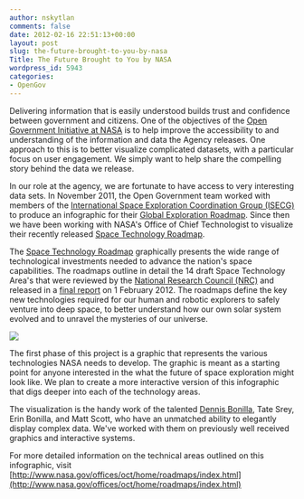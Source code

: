 ```yaml
---
author: nskytlan
comments: false
date: 2012-02-16 22:51:13+00:00
layout: post
slug: the-future-brought-to-you-by-nasa
Title: The Future Brought to You by NASA
wordpress_id: 5943
categories:
- OpenGov
---
```


Delivering information that is easily understood builds trust and confidence between government and citizens. One of the objectives of the [Open Government Initiative at NASA](http://www.nasa.gov/open/plan/index.html#framework) is to help improve the accessibility to and understanding of the information and data the Agency releases. One approach to this is to better visualize complicated datasets, with a particular focus on user engagement. We simply want to help share the compelling story behind the data we release.

In our role at the agency, we are fortunate to have access to very interesting data sets. In November 2011, the Open Government team worked with members of the [International Space Exploration Coordination Group (ISECG)](http://www.globalspaceexploration.org/) to produce an infographic for their [Global Exploration Roadmap](http://open.nasa.gov/blog/2011/11/03/the-global-exploration-roadmap-interactive-edition/). Since then we have been working with NASA's Office of Chief Technologist to visualize their recently released [Space Technology Roadmap](http://www.nasa.gov/offices/oct/home/roadmaps/index.html).

The [Space Technology Roadmap](http://www.nasa.gov/offices/oct/home/roadmaps/index.html) graphically presents the wide range of technological investments needed to advance the nation's space capabilities. The roadmaps outline in detail the 14 draft Space Technology Area's that were reviewed by the [National Research Council (NRC)](http://www.nap.edu/catalog.php?record_id=13354) and released in a [final report](http://www.nap.edu/catalog.php?record_id=13354) on 1 February 2012. The roadmaps define the key new technologies required for our human and robotic explorers to safely venture into deep space, to better understand how our own solar system evolved and to unravel the mysteries of our universe.


[![](http://open.nasa.gov/wp-content/uploads/2012/02/623393main_FutureWorld1-1024x662.jpg)](http://www.nasa.gov/pdf/623393main_FutureWorld.pdf)


The first phase of this project is a graphic that represents the various technologies NASA needs to develop. The graphic is meant as a starting point for anyone interested in the what the future of space exploration might look like. We plan to create a more interactive version of this infographic that digs deeper into each of the technology areas.

The visualization is the handy work of the talented [Dennis Bonilla](http://open.nasa.gov/blog/author/drbonill/), Tate Srey, Erin Bonilla, and Matt Scott, who have an unmatched ability to elegantly display complex data. We've worked with them on previously well received graphics and interactive systems.

For more detailed information on the technical areas outlined on this infographic, visit [http://www.nasa.gov/offices/oct/home/roadmaps/index.html](http://www.nasa.gov/offices/oct/home/roadmaps/index.html)

